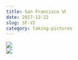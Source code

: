```yaml
---
title: San Francisco Ⅵ
date: 2017-12-22
slug: SF-VI
category: taking-pictures
---
```


<div class="gallery">
    <div class="picture">
        <a href="/photos/sf/011.jpg">
            <img src="/photos/sf/011.jpg" />
        </a>
    </div>
    <div class="picture">
        <a href="/photos/sf/012.jpg">
            <img src="/photos/sf/012.jpg" />
        </a>
    </div>
</div>
